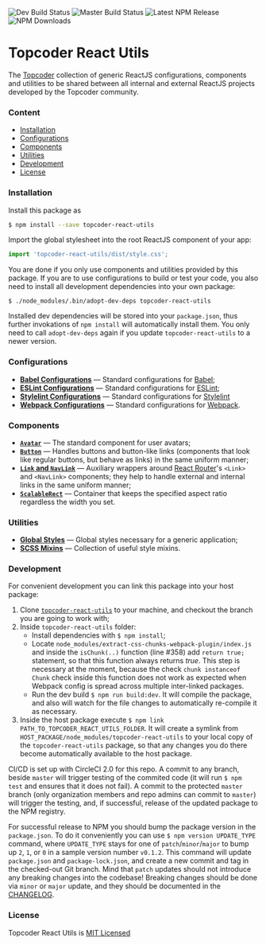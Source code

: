 ![Dev Build Status](https://img.shields.io/circleci/project/github/topcoder-platform/topcoder-react-utils/develop.svg?label=develop)
![Master Build Status](https://img.shields.io/circleci/project/github/topcoder-platform/topcoder-react-utils/master.svg?label=master)
![Latest NPM Release](https://img.shields.io/npm/v/topcoder-react-utils.svg)
![NPM Downloads](https://img.shields.io/npm/dm/topcoder-react-utils.svg)

# Topcoder React Utils
The [Topcoder](https://www.topcoder.com) collection of generic ReactJS
configurations, components and utilities to be shared between all internal and
external ReactJS projects developed by the Topcoder community.

### Content
- [Installation](#installation)
- [Configurations](#configurations)
- [Components](#components)
- [Utilities](#utilities)
- [Development](#development)
- [License](#license)

### <a name="installation">Installation</a>
Install this package as
```bash
$ npm install --save topcoder-react-utils
```
Import the global stylesheet into the root ReactJS component of your app:
```js
import 'topcoder-react-utils/dist/style.css';
```

You are done if you only use components and utilities provided by this
package. If you are to use configurations to build or test your code, you
also need to install all development dependencies into your own package:
```
$ ./node_modules/.bin/adopt-dev-deps topcoder-react-utils
```

Installed dev dependencies will be stored into your `package.json`, thus
further invokations of `npm install` will automatically install them. You
only need to call `adopt-dev-deps` again if you update
`topcoder-react-utils` to a newer version.

### <a name="configurations">Configurations</a>
- [**Babel Configurations**](docs/babel-config.md) &mdash; Standard configurations
for [Babel](https://babeljs.io/);
- [**ESLint Configurations**](docs/eslint-config.md) &mdash; Standard
configurations for [ESLint](https://eslint.org/);
- [**Stylelint Configurations**](docs/stylelint-config.md) &mdash; Standard
  configurations for [Stylelint](https://stylelint.io)
- [**Webpack Configurations**](docs/webpack-config.md) &mdash; Standard configurations for [Webpack](https://webpack.js.org/).

### <a name="components">Components</a>
- [**`Avatar`**](docs/avatar.md) &mdash; The standard component for user avatars;
- [**`Button`**](docs/button.md) &mdash; Handles buttons and button-like links
  (components that look like regular buttons, but behave as links) in the same
  uniform manner;
- [**`Link` and `NavLink`**](docs/link-and-navlink.md) &mdash; Auxiliary wrappers
  around [React Router](https://github.com/ReactTraining/react-router)'s `<Link>`
  and `<NavLink>` components; they help to handle external and internal links in
  the same uniform manner;
- [**`ScalableRect`**](docs/scalable-rect.md) &mdash; Container that keeps
  the specified aspect ratio regardless the width you set.
  

### <a name="utilities">Utilities</a>
- [**Global Styles**](docs/global-styles.md) &mdash; Global styles necessary for
  a generic application;
- [**SCSS Mixins**](docs/scss-mixins.md) &mdash; Collection of useful style
  mixins.

### <a name="development">Development</a>
For convenient development you can link this package into your host package:
1.  Clone [`topcoder-react-utils`](https://github.com/topcoder-platform/topcoder-react-utils)
    to your machine, and checkout the branch you are going to work with;
2.  Inside `topcoder-react-utils` folder:
    - Install dependencies with `$ npm install`;
    - Locate `node_modules/extract-css-chunks-webpack-plugin/index.js` and
      inside the `isChunk(..)` function (line #358) add `return true;` statement,
      so that this function always returns *true*. This step is necessary at
      the moment, because the check `chunk instanceof Chunk` check inside this
      function does not work as expected when Webpack config is spread across
      multiple inter-linked packages.
    - Run the dev build `$ npm run build:dev`. It will compile the package, and
      also will watch for the file changes to automatically re-compile it as
      necessary.
3.  Inside the host package execute
    `$ npm link PATH_TO_TOPCODER_REACT_UTILS_FOLDER`. It will create a symlink
    from `HOST_PACKAGE/node_modules/topcoder-react-utils` to your local copy of
    the `topcoder-react-utils` package, so that any changes you do there become
    automatically available to the host package.

CI/CD is set up with CircleCI 2.0 for this repo. A commit to any branch, beside
`master` will trigger testing of the commited code (it will run `$ npm test` and
ensures that it does not fail). A commit to the protected `master` branch (only
organization members and repo admins can commit to `master`) will trigger the
testing, and, if successful, release of the updated package to the NPM registry.

For successful release to NPM you should bump the package version in the
`package.json`. To do it conveniently you can use `$ npm version UPDATE_TYPE`
command, where `UPDATE_TYPE` stays for one of `patch`/`minor`/`major` to bump up
`2`, `1`, or `0` in a sample version number `v0.1.2`. This command will update
`package.json` and `package-lock.json`, and create a new commit and tag in the
checked-out Git branch. Mind that `patch` updates should not introduce
any breaking changes into the codebase! Breaking changes should be done via
`minor` or `major` update, and they should be documented in
the [CHANGELOG](CHANGELOG.md).

### <a name="license">License</a>
Topcoder React Utils is [MIT Licensed](LICENSE.md)
